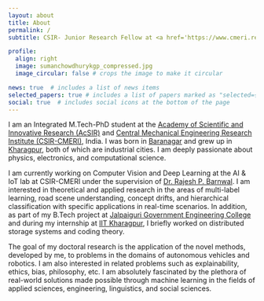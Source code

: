 ```yaml
---
layout: about
title: About
permalink: /
subtitle: CSIR- Junior Research Fellow at <a href='https://www.cmeri.res.in/'>CSIR-CMERI, Durgapur</a>

profile:
  align: right
  image: sumanchowdhurykgp_compressed.jpg
  image_circular: false # crops the image to make it circular

news: true  # includes a list of news items
selected_papers: true # includes a list of papers marked as "selected={true}"
social: true  # includes social icons at the bottom of the page
---
```

I am an Integrated M.Tech-PhD student at the [Academy of Scientific and Innovative Research (AcSIR)](https://acsir.res.in/) and [Central Mechanical Engineering Research Institute (CSIR-CMERI)](https://www.cmeri.res.in/), India. I was born in [Baranagar](https://en.wikipedia.org/wiki/Baranagar) and grew up in [Kharagpur](https://en.wikipedia.org/wiki/Kharagpur), both of which are industrial cities. I am deeply passionate about physics, electronics, and computational science.

I am currently working on Computer Vision and Deep Learning at the AI & IoT lab at CSIR-CMERI under the supervision of [Dr. Rajesh P. Barnwal](https://www.cmeri.res.in/user-details/1284). I am interested in theoretical and applied research in the areas of multi-label learning, road scene understanding, concept drifts, and hierarchical classification with specific applications in real-time scenarios. In addition, as part of my B.Tech project at [Jalpaiguri Government Engineering College](https://jgec.ac.in/) and during my internship at [IIT Kharagpur](http://www.iitkgp.ac.in/), I briefly worked on distributed storage systems and coding theory.

The goal of my doctoral research is the application of the novel methods, developed by me, to problems in the domains of autonomous vehicles and robotics. I am also interested in related problems such as explainability, ethics, bias, philosophy, etc. I am absolutely fascinated by the plethora of real-world solutions made possible through machine learning in the fields of applied sciences, engineering, linguistics, and social sciences.
